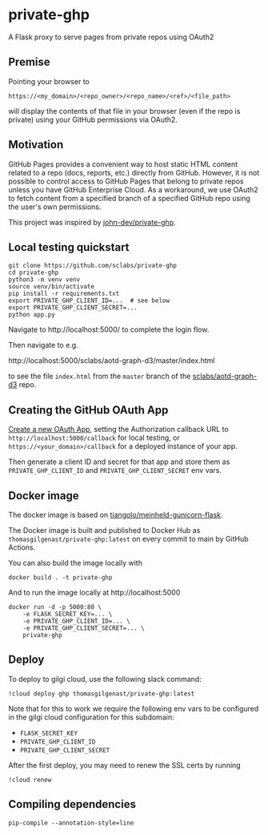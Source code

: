 private-ghp
===========

A Flask proxy to serve pages from private repos using OAuth2

Premise
-------

Pointing your browser to

    https://<my_domain>/<repo_owner>/<repo_name>/<ref>/<file_path>

will display the contents of that file in your browser (even if the repo is
private) using your GitHub permissions via OAuth2.

Motivation
----------

GitHub Pages provides a convenient way to host static HTML content related to a
repo (docs, reports, etc.) directly from GitHub. However, it is not possible to
control access to GitHub Pages that belong to private repos unless you have
GitHub Enterprise Cloud. As a workaround, we use OAuth2 to fetch content from a
specified branch of a specified GitHub repo using the user's own permissions.

This project was inspired by [john-dev/private-ghp](https://github.com/john-dev/private-ghp).

Local testing quickstart
------------------------

    git clone https://github.com/sclabs/private-ghp
    cd private-ghp
    python3 -m venv venv
    source venv/bin/activate
    pip install -r requirements.txt
    export PRIVATE_GHP_CLIENT_ID=...  # see below
    export PRIVATE_GHP_CLIENT_SECRET=...
    python app.py

Navigate to http://localhost:5000/ to complete the login flow.

Then navigate to e.g.

http://localhost:5000/sclabs/aotd-graph-d3/master/index.html

to see the file `index.html` from the `master` branch of the
[sclabs/aotd-graph-d3](https://github.com/sclabs/aotd-graph-d3) repo.

Creating the GitHub OAuth App
-----------------------------

[Create a new OAuth App](https://github.com/settings/applications/new), setting
the Authorization callback URL to `http://localhost:5000/callback` for local
testing, or `https://<your_domain>/callback` for a deployed instance of your
app.

Then generate a client ID and secret for that app and store them as
`PRIVATE_GHP_CLIENT_ID` and `PRIVATE_GHP_CLIENT_SECRET` env vars.

Docker image
------------

The docker image is based on [tiangolo/meinheld-gunicorn-flask](https://hub.docker.com/r/tiangolo/meinheld-gunicorn-flask).

The Docker image is built and published to Docker Hub as
`thomasgilgenast/private-ghp:latest` on every commit to main by GitHub Actions.

You can also build the image locally with

    docker build . -t private-ghp

And to run the image locally at http://localhost:5000

    docker run -d -p 5000:80 \
        -e FLASK_SECRET_KEY=... \
        -e PRIVATE_GHP_CLIENT_ID=... \
        -e PRIVATE_GHP_CLIENT_SECRET=... \
        private-ghp

Deploy
------

To deploy to gilgi cloud, use the following slack command:

    !cloud deploy ghp thomasgilgenast/private-ghp:latest

Note that for this to work we require the following env vars to be configured in
the gilgi cloud configuration for this subdomain:
 - `FLASK_SECRET_KEY`
 - `PRIVATE_GHP_CLIENT_ID`
 - `PRIVATE_GHP_CLIENT_SECRET`

After the first deploy, you may need to renew the SSL certs by running

    !cloud renew

Compiling dependencies
----------------------

    pip-compile --annotation-style=line

